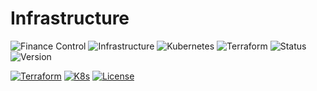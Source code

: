 # Infrastructure

![Finance Control](https://img.shields.io/badge/Project-Finance%20Control-blue)
![Infrastructure](https://img.shields.io/badge/Type-Infrastructure-grey)
![Kubernetes](https://img.shields.io/badge/Kubernetes-1.27%2B-326CE5)
![Terraform](https://img.shields.io/badge/Terraform-1.5%2B-7B42BC)
![Status](https://img.shields.io/badge/Status-Development-yellow)
![Version](https://img.shields.io/badge/Version-1.0.0--alpha-lightgrey)

[![Terraform](https://img.shields.io/badge/Terraform-Validated-7B42BC)](https://github.com/finance-control-app/fc-infrastructure/actions)
[![K8s](https://img.shields.io/badge/Kubernetes-Validated-326CE5)](https://github.com/finance-control-app/fc-infrastructure/actions)
[![License](https://img.shields.io/badge/License-MIT-blue.svg)](LICENSE)

